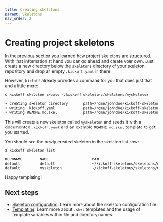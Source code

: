 ```yaml
---
title: Creating skeletons
parent: Skeletons
nav_order: 2
---
```


# Creating project skeletons

In the [previous section](structure) you learned how project skeletons are
structured. With that information at hand you can go ahead and create your own.
Just create a new directory below the `skeletons` directory of your skeleton
repository and drop an empty `.kickoff.yaml` in there.

However, `kickoff` already provides a command for you that does just that and a
little more:

```bash
$ kickoff skeleton create ~/kickoff-skeletons/skeletons/myskeleton

• creating skeleton directory       path=/home/johndoe/kickoff-skeletons/skeletons/myskeleton
• writing .kickoff.yaml             path=/home/johndoe/kickoff-skeletons/skeletons/myskeleton/.kickoff.yaml
• writing README.md.skel            path=/home/johndoe/kickoff-skeletons/skeletons/myskeleton/README.md.skel
```

This will create a new skeleton called `myskeleton` and seeds it with a
documented `.kickoff.yaml` and an example `README.md.skel` template to get you
started.

You should see the newly created skeleton in the skeleton list now:

```bash
$ kickoff skeleton list

REPONAME        NAME                    PATH
default         default                 ~/kickoff-skeletons/skeletons/default
default         myskeleton              ~/kickoff-skeletons/skeletons/myskeleton
```

Happy templating!

## Next steps

* [Skeleton configuration](configuration): Learn more about
  the skeleton configuration file.
* [Templating](templating): Learn more about `.skel` templates and the usage of
  template variables within file and directory names.

